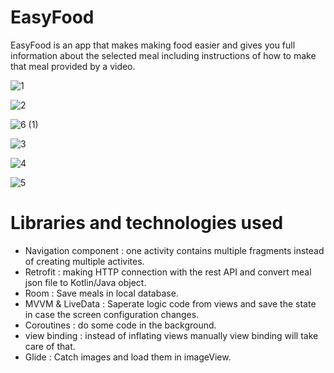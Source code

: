# EasyFood
EasyFood is an app that makes making food easier and gives you full information about the selected meal including instructions of how to make that meal provided by a video.


![1](https://user-images.githubusercontent.com/78867217/143778911-20c19914-7f67-41c9-ab0f-0a609f9f07e7.jpg)

![2](https://user-images.githubusercontent.com/78867217/143778942-5ec4c4fc-2e02-4acc-86f8-7bd69c4837b1.jpg)

![6 (1)](https://user-images.githubusercontent.com/78867217/143781457-104ca064-80ad-4cb9-82f1-b2e8b6abf3b2.jpg)

![3](https://user-images.githubusercontent.com/78867217/143778946-0ed6e7bd-8d00-46d0-9aac-9b2926d44194.jpg)

![4](https://user-images.githubusercontent.com/78867217/143778948-6b290e99-0212-4116-b3c2-08388852146f.jpg)

![5](https://user-images.githubusercontent.com/78867217/143778949-deda1f32-feda-4dcc-b45c-c287271c7a70.jpg)


# Libraries and technologies used
- Navigation component : one activity contains multiple fragments instead of creating multiple activites.
- Retrofit : making HTTP connection with the rest API and convert meal json file to Kotlin/Java object.
- Room : Save meals in local database.
- MVVM & LiveData : Saperate logic code from views and save the state in case the screen configuration changes.
- Coroutines : do some code in the background.
- view binding : instead of inflating views manually view binding will take care of that.
- Glide : Catch images and load them in imageView.




